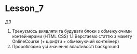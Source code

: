# Lesson_7

ДЗ

1. Тренуємось виявляти та будувати блоки з обмежуючими контейнерами (HTML CSS)
   1.1 Верстаємо статтю з макету OnlineCourse (+ шрифти + обмежуючий контейнер)
2. Проробляємо усі значення властивості background
